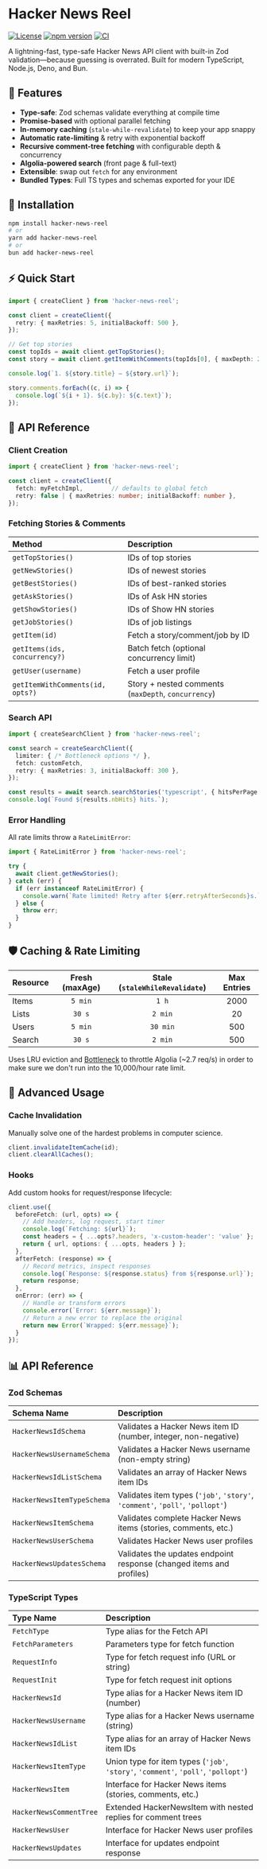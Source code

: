# Hacker News Reel

[![License][license-badge]][license]
[![npm version](https://img.shields.io/npm/v/hacker-news-reel.svg)](https://www.npmjs.com/package/hacker-news-reel)
[![CI](https://github.com/stevekinney/hacker-news-reel/actions/workflows/ci.yml/badge.svg)](https://github.com/stevekinney/hacker-news-reel/actions/workflows/ci.yml)

A lightning-fast, type-safe Hacker News API client with built-in Zod validation—because guessing is overrated. Built for modern TypeScript, Node.js, Deno, and Bun.

## 🚀 Features

- **Type-safe**: Zod schemas validate everything at compile time  
- **Promise-based** with optional parallel fetching  
- **In-memory caching** (`stale-while-revalidate`) to keep your app snappy  
- **Automatic rate-limiting** & retry with exponential backoff  
- **Recursive comment-tree fetching** with configurable depth & concurrency  
- **Algolia-powered search** (front page & full-text)  
- **Extensible**: swap out `fetch` for any environment  
- **Bundled Types**: Full TS types and schemas exported for your IDE

## 💾 Installation

```bash
npm install hacker-news-reel
# or
yarn add hacker-news-reel
# or
bun add hacker-news-reel
```

## ⚡ Quick Start

```ts
import { createClient } from 'hacker-news-reel';

const client = createClient({
  retry: { maxRetries: 5, initialBackoff: 500 },
});

// Get top stories
const topIds = await client.getTopStories();
const story = await client.getItemWithComments(topIds[0], { maxDepth: 2 });

console.log(`1. ${story.title} — ${story.url}`);

story.comments.forEach((c, i) => {
  console.log(`${i + 1}. ${c.by}: ${c.text}`);
});
```

## 🧰 API Reference

### Client Creation

```ts
import { createClient } from 'hacker-news-reel';

const client = createClient({
  fetch: myFetchImpl,        // defaults to global fetch
  retry: false | { maxRetries: number; initialBackoff: number },
});
```

### Fetching Stories & Comments

| Method                         | Description                                          |
|:-------------------------------|:-----------------------------------------------------|
| `getTopStories()`               | IDs of top stories                                  |
| `getNewStories()`               | IDs of newest stories                               |
| `getBestStories()`              | IDs of best-ranked stories                          |
| `getAskStories()`               | IDs of Ask HN stories                               |
| `getShowStories()`              | IDs of Show HN stories                              |
| `getJobStories()`               | IDs of job listings                                 |
| `getItem(id)`                   | Fetch a story/comment/job by ID                     |
| `getItems(ids, concurrency?)`   | Batch fetch (optional concurrency limit)            |
| `getUser(username)`             | Fetch a user profile                                |
| `getItemWithComments(id, opts?)`| Story + nested comments (`maxDepth`, `concurrency`) |

### Search API

```ts
import { createSearchClient } from 'hacker-news-reel';

const search = createSearchClient({
  limiter: { /* Bottleneck options */ },
  fetch: customFetch,
  retry: { maxRetries: 3, initialBackoff: 300 },
});

const results = await search.searchStories('typescript', { hitsPerPage: 10 });
console.log(`Found ${results.nbHits} hits.`);
```

### Error Handling

All rate limits throw a `RateLimitError`:

```ts
import { RateLimitError } from 'hacker-news-reel';

try {
  await client.getNewStories();
} catch (err) {
  if (err instanceof RateLimitError) {
    console.warn(`Rate limited! Retry after ${err.retryAfterSeconds}s.`);
  } else {
    throw err;
  }
}
```


## 🛡️ Caching & Rate Limiting

| Resource | Fresh (maxAge) | Stale (`staleWhileRevalidate`) | Max Entries |
|:---------|:-------------:|:----------------------------:|:-----------:|
| Items    | `5 min`       | `1 h`                        | 2000        |
| Lists    | `30 s`        | `2 min`                      | 20          |
| Users    | `5 min`       | `30 min`                     | 500         |
| Search   | `30 s`        | `2 min`                      | 500         |

Uses LRU eviction and [Bottleneck](https://npm.im/bottleneck) to throttle Algolia (~2.7 req/s) in order to make sure we don't run into the 10,000/hour rate limit.

## 🧠 Advanced Usage

### Cache Invalidation

Manually solve one of the hardest problems in computer science.

```ts
client.invalidateItemCache(id);
client.clearAllCaches();
```

### Hooks

Add custom hooks for request/response lifecycle:

```ts
client.use({
  beforeFetch: (url, opts) => {
    // Add headers, log request, start timer
    console.log(`Fetching: ${url}`);
    const headers = { ...opts?.headers, 'x-custom-header': 'value' };
    return { url, options: { ...opts, headers } };
  },
  afterFetch: (response) => {
    // Record metrics, inspect responses
    console.log(`Response: ${response.status} from ${response.url}`);
    return response;
  },
  onError: (err) => {
    // Handle or transform errors
    console.error(`Error: ${err.message}`);
    // Return a new error to replace the original
    return new Error(`Wrapped: ${err.message}`);
  }
});
```

## 📊 API Reference

### Zod Schemas

| Schema Name                | Description                                                                                 |
|:---------------------------|:--------------------------------------------------------------------------------------------|
| `HackerNewsIdSchema`       | Validates a Hacker News item ID (number, integer, non-negative)                             |
| `HackerNewsUsernameSchema` | Validates a Hacker News username (non-empty string)                                         |
| `HackerNewsIdListSchema`   | Validates an array of Hacker News item IDs                                                  |
| `HackerNewsItemTypeSchema` | Validates item types (`'job'`, `'story'`, `'comment'`, `'poll'`, `'pollopt'`)               |
| `HackerNewsItemSchema`     | Validates complete Hacker News items (stories, comments, etc.)                              |
| `HackerNewsUserSchema`     | Validates Hacker News user profiles                                                         |
| `HackerNewsUpdatesSchema`  | Validates the updates endpoint response (changed items and profiles)                        |

### TypeScript Types

| Type Name               | Description                                                                                           |
|:------------------------|:------------------------------------------------------------------------------------------------------|
| `FetchType`             | Type alias for the Fetch API                                                                          |
| `FetchParameters`       | Parameters type for fetch function                                                                    |
| `RequestInfo`           | Type for fetch request info (URL or string)                                                           |
| `RequestInit`           | Type for fetch request init options                                                                   |
| `HackerNewsId`          | Type alias for a Hacker News item ID (number)                                                         |
| `HackerNewsUsername`    | Type alias for a Hacker News username (string)                                                        |
| `HackerNewsIdList`      | Type alias for an array of Hacker News item IDs                                                       |
| `HackerNewsItemType`    | Union type for item types (`'job'`, `'story'`, `'comment'`, `'poll'`, `'pollopt'`)                    |
| `HackerNewsItem`        | Interface for Hacker News items (stories, comments, etc.)                                             |
| `HackerNewsCommentTree` | Extended HackerNewsItem with nested replies for comment trees                                         |
| `HackerNewsUser`        | Interface for Hacker News user profiles                                                               |
| `HackerNewsUpdates`     | Interface for updates endpoint response                                                               |

[license-badge]: https://img.shields.io/npm/l/hacker-news-reel.svg
[license]: https://opensource.org/licenses/MIT